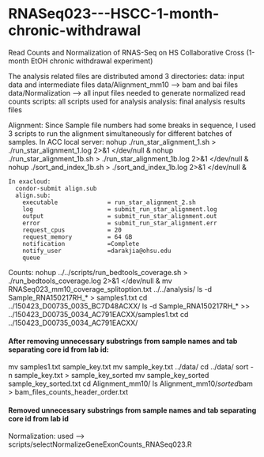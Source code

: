 # RNASeq023---HSCC-1-month-chronic-withdrawal
Read Counts and Normalization of RNAS-Seq on HS Collaborative Cross (1-month EtOH chronic withdrawal experiment)

The analysis related files are distributed amond 3 directories:
  data: input data and intermediate files
    data/Alignment_mm10 --> bam and bai files
    data/Normalization --> all input files needed to generate normalized read counts
  scripts: all scripts used for analysis
  analysis: final analysis results files 

Alignment:
  Since Sample file numbers had some breaks in sequence, I used 3 scripts to run the alignment simultaneously for different batches of samples.
    In ACC local server:
      nohup ./run_star_alignment_1.sh > ./run_star_alignment_1.log 2>&1 </dev/null &
      nohup ./run_star_alignment_1b.sh > ./run_star_alignment_1b.log 2>&1 </dev/null &
      nohup ./sort_and_index_1b.sh > ./sort_and_index_1b.log 2>&1 </dev/null &

    In exacloud:
      condor-submit align.sub
      align.sub:
        executable              = run_star_alignment_2.sh
        log                     = submit_run_star_alignment.log
        output                  = submit_run_star_alignment.out
        error                   = submit_run_star_alignment.err
        request_cpus            = 20
        request_memory          = 64 GB
        notification            =Complete
        notify_user             =darakjia@ohsu.edu
        queue
    
Counts:
  nohup ../../scripts/run_bedtools_coverage.sh > ./run_bedtools_coverage.log 2>&1 </dev/null &
  mv RNASeq023_mm10_coverage_splitoption.txt ../../analysis/
  ls -d Sample_RNA150217RH_* > samples1.txt
  cd ../150423_D00735_0035_BC7D48ACXX/
  ls -d Sample_RNA150217RH_* >> ../150423_D00735_0034_AC791EACXX/samples1.txt
  cd ../150423_D00735_0034_AC791EACXX/
  #### After removing unnecessary substrings from sample names and tab separating core id from lab id:
  mv samples1.txt sample_key.txt
  mv sample_key.txt ../data/
  cd ../data/
  sort -n sample_key.txt > sample_key_sorted
  mv sample_key_sorted sample_key_sorted.txt
  cd Alignment_mm10/
  ls Alignment_mm10/*sorted*bam > bam_files_counts_header_order.txt
  #### Removed unnecessary substrings from sample names and tab separating core id from lab id
  
Normalization:
  used --> scripts/selectNormalizeGeneExonCounts_RNASeq023.R
  
  
